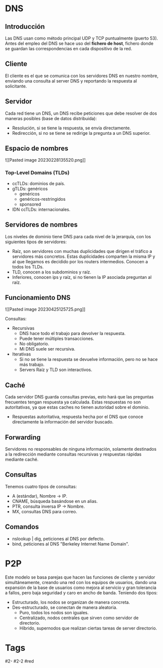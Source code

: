 # DNS
## Introducción
Las DNS usan como método principal UDP y TCP puntualmente (puerto 53).
Antes del empleo del DNS se hace uso del **fichero de host**, fichero donde se guardan las correspondencias en cada dispositivo de la red.
## Cliente
El cliente es el que se comunica con los servidores DNS en nuestro nombre, enviando una consulta al server DNS y reportando la respuesta al solicitante.
## Servidor
Cada red tiene un DNS, un DNS recibe peticiones que debe resolver de dos maneras posibles (base de datos distribuida):
- Resolución, si se tiene la respuesta, se envía directamente.
- Redirección, si no se tiene se redirige la pregunta a un DNS superior.
## Espacio de nombres

![[Pasted image 20230228135520.png]]

### Top-Level Domains (TLDs)
- ccTLDs: dominios de país.
- gTLDs: genéricos
	- genéricos
	- genéricos-restringidos
	- sponsored
- IDN ccTLDs: internacionales.
## Servidores de nombres
Los niveles de dominio tiene DNS para cada nivel de la jerarquía, con los siguientes tipos de servidores:
- Raíz, son servidores con muchas duplicidades que dirigen el tráfico a servidores más concretos. Estas duplicidades comparten la misma IP y al que llegamos es decidido por los routers intermedios. Conocen a todos los TLDs.
- TLD, conocen a los subdominios y raíz.
- Inferiores, conocen ips y raíz, si no tienen la IP asociada preguntan al raíz.
## Funcionamiento DNS

![[Pasted image 20230425125725.png]]

Consultas:
- Recursivas
	- DNS hace todo el trabajo para devolver la respuesta.
	- Puede tener múltiples transacciones.
	- No obligatorio.
	- Mi DNS suele ser recursiva.
- Iterativas
	- Si no se tiene la respuesta se devuelve información, pero no se hace más trabajo.
	- Servers Raíz y TLD son interactivos.
## Caché
Cada servidor DNS guarda consultas previas, esto hará que las preguntas frecuentes tengan respuesta ya calculada. Estas respuestas no son autoritativas, ya que estas caches no tienen autoridad sobre el dominio.
- Respuestas autoritativa, respuesta hecha por el DNS que conoce directamente la información del servidor buscado.
## Forwarding
Servidores no responsables de ninguna información, solamente destinados a la redirección mediante consultas recursivas y respuestas rápidas mediante caché.
## Consultas
Tenemos cuatro tipos de consultas:
- A (estándar), Nombre -> IP.
- CNAME, búsqueda basándose en un alias.
- PTR, consulta inversa IP -> Nombre.
- MX, consultas DNS para correo.
## Comandos
- nslookup | dig, peticiones al DNS por defecto.
- bind, peticiones al DNS "Berkeley Internet Name Domain".
# P2P
Este modelo se basa parejas que hacen las funciones de cliente y servidor simultáneamente, creando una red con los equipos de usuarios, dando una expansión de la base de usuarios como mejora al servicio y gran tolerancia a fallos, pero baja seguridad y caro en ancho de banda.
Teniendo dos tipos:
- Estructurado, los nodos se organizan de manera concreta.
- Des-estructurado, se conectan de manera aleatoria.
	- Puro, todos los nodos son iguales.
	- Centralizado, nodos centrales que sirven como servidor de directorio.
	- Híbrido, supernodos que realizan ciertas tareas de server directorio.
# Tags
#2-
#2-2 
#red